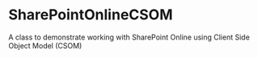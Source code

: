 # SharePointOnlineCSOM
A class to demonstrate working with SharePoint Online using Client Side Object Model (CSOM)
